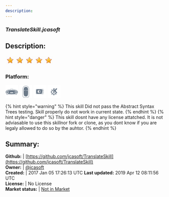```yaml
---
description: 
---
```


### _TranslateSkill.jcasoft_  
## Description:  
  
![](../.gitbook/assets/star.png)![](../.gitbook/assets/star.png)![](../.gitbook/assets/star.png)![](../.gitbook/assets/star.png)![](../.gitbook/assets/star.png)  
### Platform:  
 ![Mark I](../.gitbook/assets/mark-1-icon.png)  ![Mark II](../.gitbook/assets/mark-2-icon.png)  ![Picroft](../.gitbook/assets/picroft-icon.png)  ![plasmoid](../.gitbook/assets/kde.png)   
  
{% hint style="warning" %}
This skill Did not pass the Abstract Syntax Trees testing. Skill properly do not work in current state.
{% endhint %}
{% hint style="danger" %}
This skill dosnt have any license attatched. It is not adviasable to use this skillnor fork or clone, as you dont know if you are legaly allowed to do so by the auhtor.
{% endhint %}
  
## Summary:  
**Github:** | [https://github.com/jcasoft/TranslateSkill](https://github.com/jcasoft/TranslateSkill)  
**Owner:** | [@jcasoft](https://github.com/jcasoft)  
**Created:** | 2017 Jan 05 17:26:13 UTC  **Last updated:** 2019 Apr 12 08:11:56 UTC  
**License:** | No License  
**Market status:** | [Not in Market](https://market.mycroft.ai/skill/)  
